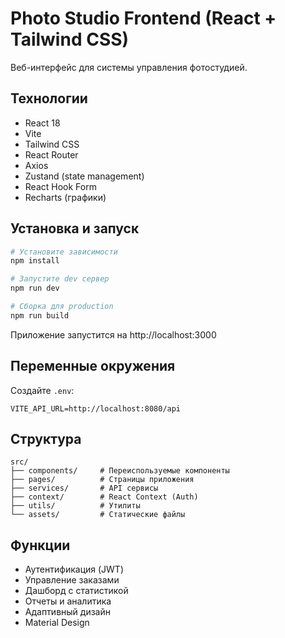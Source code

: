 # Photo Studio Frontend (React + Tailwind CSS)

Веб-интерфейс для системы управления фотостудией.

## Технологии

- React 18
- Vite
- Tailwind CSS
- React Router
- Axios
- Zustand (state management)
- React Hook Form
- Recharts (графики)

## Установка и запуск

```bash
# Установите зависимости
npm install

# Запустите dev сервер
npm run dev

# Сборка для production
npm run build
```

Приложение запустится на http://localhost:3000

## Переменные окружения

Создайте `.env`:

```
VITE_API_URL=http://localhost:8080/api
```

## Структура

```
src/
├── components/     # Переиспользуемые компоненты
├── pages/          # Страницы приложения
├── services/       # API сервисы
├── context/        # React Context (Auth)
├── utils/          # Утилиты
└── assets/         # Статические файлы
```

## Функции

- Аутентификация (JWT)
- Управление заказами
- Дашборд с статистикой
- Отчеты и аналитика
- Адаптивный дизайн
- Material Design
